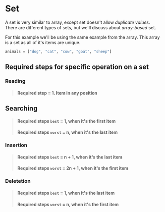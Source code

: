 # Set
A set is very similar to array, except set doesn't allow _duplicate values_. There are different types of sets, but we'll discuss about _array-based_ set.

For this example we'll be using the same example from the array. This array is a set as all of it's items are unique.

```python
animals = ["dog", "cat", "cow", "goat", "sheep"]
```

## Required steps for specific operation on a set

### Reading
> #### Required step = 1. Item in any position

## Searching
> #### Required steps `best` = 1, when it's the first item
> #### Required steps `worst` = n, when it's the last item

### Insertion
> #### Required steps `best` = n + 1, when it's the last item
> #### Required steps `worst` = 2n + 1, when it's the first item

### Deletetion
> #### Required steps `best` = 1, when it's the last item
> #### Required steps `worst` = n, when it's the first item